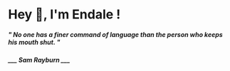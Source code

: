 <h1 title="head"> Hey 👋, I'm Endale !</h1>

**<h5><i>" No one has a finer command of language than the person who keeps his mouth shut. "</i></h5>**

*<b>___ Sam Rayburn ___</b>*
